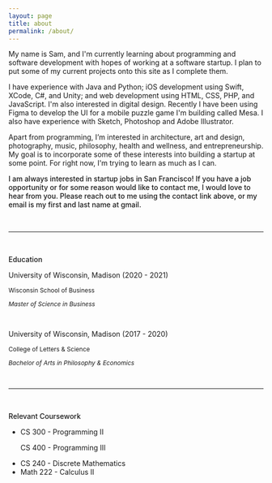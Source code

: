 ```yaml
---
layout: page
title: about
permalink: /about/
---
```


My name is Sam, and I'm currently learning about programming and software development with hopes of working at a software startup. I plan to put some of my current projects onto this site as I complete them.

I have experience with Java and Python; iOS development using Swift, XCode, C#, and Unity; and web development using HTML, CSS, PHP, and JavaScript. I'm also interested in digital design. Recently I have been using Figma to develop the UI for a mobile puzzle game I'm building called Mesa. I also have experience with Sketch, Photoshop and Adobe Illustrator.

Apart from programming, I’m interested in architecture, art and design, photography, music, philosophy, health and wellness, and entrepreneurship. My goal is to incorporate some of these interests into building a startup at some point. For right now, I'm trying to learn as much as I can.

<p style="font-weight:500">I am always interested in startup jobs in San Francisco! If you have a job opportunity or for some reason would like to contact me, I would love to hear from you. Please reach out to me using the contact link above, or my email is my first and last name at gmail.</p>

<br>

---

<br>

<div class="education">
    <p style="font-weight:500">Education</p>
    <p>University of Wisconsin, Madison (2020 - 2021)</p>
    <p style="font-size: 12px">Wisconsin School of Business</p>
    <p style="font-size: 12px; font-style: italic">Master of Science in Business</p>
    <br>
    <p>University of Wisconsin, Madison (2017 - 2020)</p>
    <p style="font-size: 12px">College of Letters & Science</p>
    <p style="font-size: 12px; font-style: italic">Bachelor of Arts in Philosophy & Economics</p>
</div>

<br>

--- 

<br>

<div class="relevant-coursework">
    <p style="font-weight:500">Relevant Coursework</p>
    <ul>
        <li style="font-size: 14px">CS 300 - Programming II</li>
        <p style="font-size: 14px">CS 400 - Programming III</p>
        <li style="font-size: 14px">CS 240 - Discrete Mathematics</li>
        <li style="font-size: 14px">Math 222 - Calculus II</li>
    </ul>
</div>

